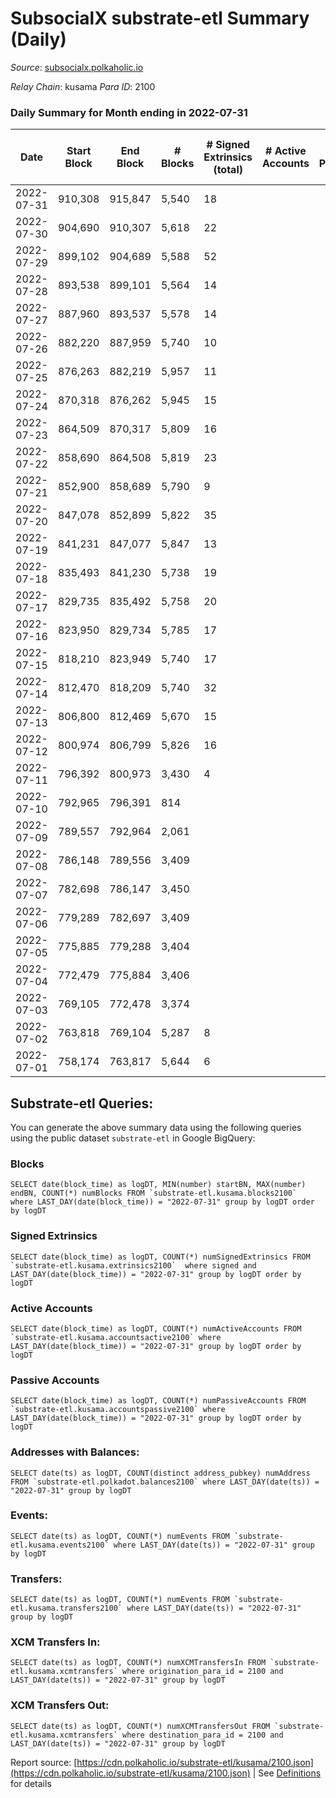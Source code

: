 # SubsocialX substrate-etl Summary (Daily)

_Source_: [subsocialx.polkaholic.io](https://subsocialx.polkaholic.io)

*Relay Chain*: kusama
*Para ID*: 2100



### Daily Summary for Month ending in 2022-07-31


| Date | Start Block | End Block | # Blocks | # Signed Extrinsics (total) | # Active Accounts | # Passive | # New | # Addresses with Balances | # Events | # Transfers | # XCM Transfers In | # XCM Transfers Out | Issues | 
| ---- | ----------- | --------- | -------- | --------------------------- | ----------------- | --------- | ----- | ------------------------- | -------- | ----------- | ------------------ | ------------------- | ------ |
| 2022-07-31 | 910,308 | 915,847 | 5,540 | 18 |  |  |  | 33,747 | 11,123 |   |   |   |  |
| 2022-07-30 | 904,690 | 910,307 | 5,618 | 22 |  |  |  |  | 11,298 |   |   |   |  |
| 2022-07-29 | 899,102 | 904,689 | 5,588 | 52 |  |  |  |  | 11,357 |   |   |   |  |
| 2022-07-28 | 893,538 | 899,101 | 5,564 | 14 |  |  |  |  | 11,163 |   |   |   |  |
| 2022-07-27 | 887,960 | 893,537 | 5,578 | 14 |  |  |  |  | 11,188 |   |   |   |  |
| 2022-07-26 | 882,220 | 887,959 | 5,740 | 10 |  |  |  |  | 11,503 |   |   |   |  |
| 2022-07-25 | 876,263 | 882,219 | 5,957 | 11 |  |  |  |  | 11,943 |   |   |   |  |
| 2022-07-24 | 870,318 | 876,262 | 5,945 | 15 |  |  |  |  | 11,929 |   |   |   |  |
| 2022-07-23 | 864,509 | 870,317 | 5,809 | 16 |  |  |  |  | 11,653 |   |   |   |  |
| 2022-07-22 | 858,690 | 864,508 | 5,819 | 23 |  |  |  |  | 11,691 |   |   |   |  |
| 2022-07-21 | 852,900 | 858,689 | 5,790 | 9 |  |  |  |  | 11,606 |   |   |   |  |
| 2022-07-20 | 847,078 | 852,899 | 5,822 | 35 |  |  |  |  | 11,745 |   |   |   |  |
| 2022-07-19 | 841,231 | 847,077 | 5,847 | 13 |  |  |  |  | 11,723 |   |   |   |  |
| 2022-07-18 | 835,493 | 841,230 | 5,738 | 19 |  |  |  |  | 11,517 |   |   |   |  |
| 2022-07-17 | 829,735 | 835,492 | 5,758 | 20 |  |  |  |  | 11,560 |   |   |   |  |
| 2022-07-16 | 823,950 | 829,734 | 5,785 | 17 |  |  |  |  | 11,607 |   |   |   |  |
| 2022-07-15 | 818,210 | 823,949 | 5,740 | 17 |  |  |  |  | 11,529 |   |   |   |  |
| 2022-07-14 | 812,470 | 818,209 | 5,740 | 32 |  |  |  |  | 11,551 |   |   |   |  |
| 2022-07-13 | 806,800 | 812,469 | 5,670 | 15 |  |  |  |  | 11,377 |   |   |   |  |
| 2022-07-12 | 800,974 | 806,799 | 5,826 | 16 |  |  |  |  | 11,694 |   |   |   |  |
| 2022-07-11 | 796,392 | 800,973 | 3,430 | 4 |  |  |  |  | 6,874 | 1  |   |   |  |
| 2022-07-10 | 792,965 | 796,391 | 814 |  |  |  |  |  | 1,629 |   |   |   |  |
| 2022-07-09 | 789,557 | 792,964 | 2,061 |  |  |  |  |  | 4,123 |   |   |   |  |
| 2022-07-08 | 786,148 | 789,556 | 3,409 |  |  |  |  |  | 6,820 |   |   |   |  |
| 2022-07-07 | 782,698 | 786,147 | 3,450 |  |  |  |  |  | 6,902 |   |   |   |  |
| 2022-07-06 | 779,289 | 782,697 | 3,409 |  |  |  |  |  | 6,820 |   |   |   |  |
| 2022-07-05 | 775,885 | 779,288 | 3,404 |  |  |  |  |  | 6,809 |   |   |   |  |
| 2022-07-04 | 772,479 | 775,884 | 3,406 |  |  |  |  |  | 6,814 |   |   |   |  |
| 2022-07-03 | 769,105 | 772,478 | 3,374 |  |  |  |  |  | 6,750 |   |   |   |  |
| 2022-07-02 | 763,818 | 769,104 | 5,287 | 8 |  |  |  |  | 10,597 |   |   |   |  |
| 2022-07-01 | 758,174 | 763,817 | 5,644 | 6 |  |  |  |  | 11,309 |   |   |   |  |

## Substrate-etl Queries:
You can generate the above summary data using the following queries using the public dataset `substrate-etl` in Google BigQuery:


### Blocks
```
SELECT date(block_time) as logDT, MIN(number) startBN, MAX(number) endBN, COUNT(*) numBlocks FROM `substrate-etl.kusama.blocks2100`  where LAST_DAY(date(block_time)) = "2022-07-31" group by logDT order by logDT
```


### Signed Extrinsics
```
SELECT date(block_time) as logDT, COUNT(*) numSignedExtrinsics FROM `substrate-etl.kusama.extrinsics2100`  where signed and LAST_DAY(date(block_time)) = "2022-07-31" group by logDT order by logDT
```


### Active Accounts
```
SELECT date(block_time) as logDT, COUNT(*) numActiveAccounts FROM `substrate-etl.kusama.accountsactive2100` where LAST_DAY(date(block_time)) = "2022-07-31" group by logDT order by logDT
```


### Passive Accounts
```
SELECT date(block_time) as logDT, COUNT(*) numPassiveAccounts FROM `substrate-etl.kusama.accountspassive2100` where LAST_DAY(date(block_time)) = "2022-07-31" group by logDT order by logDT
```


### Addresses with Balances:
```
SELECT date(ts) as logDT, COUNT(distinct address_pubkey) numAddress FROM `substrate-etl.polkadot.balances2100` where LAST_DAY(date(ts)) = "2022-07-31" group by logDT
```


### Events:
```
SELECT date(ts) as logDT, COUNT(*) numEvents FROM `substrate-etl.kusama.events2100` where LAST_DAY(date(ts)) = "2022-07-31" group by logDT
```


### Transfers:
```
SELECT date(ts) as logDT, COUNT(*) numEvents FROM `substrate-etl.kusama.transfers2100` where LAST_DAY(date(ts)) = "2022-07-31" group by logDT
```


### XCM Transfers In:
```
SELECT date(ts) as logDT, COUNT(*) numXCMTransfersIn FROM `substrate-etl.kusama.xcmtransfers` where origination_para_id = 2100 and LAST_DAY(date(ts)) = "2022-07-31" group by logDT
```


### XCM Transfers Out:
```
SELECT date(ts) as logDT, COUNT(*) numXCMTransfersOut FROM `substrate-etl.kusama.xcmtransfers` where destination_para_id = 2100 and LAST_DAY(date(ts)) = "2022-07-31" group by logDT
```



Report source: [https://cdn.polkaholic.io/substrate-etl/kusama/2100.json](https://cdn.polkaholic.io/substrate-etl/kusama/2100.json) | See [Definitions](/DEFINITIONS.md) for details
